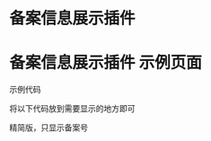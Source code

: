 # 备案信息展示插件
# 备案信息展示插件 示例页面


示例代码

将以下代码放到需要显示的地方即可

<script>
!function(window) {
    window.__GETICPINFO__ = {
        websiteHost: '', // 不填将获取当前域名备案信息 这里可以填指定域名
        jqueryPath: '', // 自定义jquery路径 之前有引入则不再引入 默认是bootcdn 可不用改
        layerHeight: 'auto', // layer弹出层长度 默认自适应 可不用改
        isCenter: false, // 是否居中 默认不居中 选择居中将单独占用一行
        isShowInfo: true, // 是否点击备案号显示详细信息 false则不引入jquery和layer
        showIcon: true, // 是否显示图标
        icpIcon:"", // 自定义图标地址
        removeDecoration: true, // 是否去掉a标签下划线 建议去掉比较美观
        aColor: "", // 字体颜色
        cacheTime: 1 // 缓存本地时间(防止重复获取拉低速度) 单位：天 默认1天
    };
    document.write('<span id="icpInfoSpan"></span>');
    getIcpInfo_tag = document.createElement("script"), 
    getIcpInfo_tag.type = "text/javascript", 
    getIcpInfo_tag.async = true, 
    getIcpInfo_tag.src = "https://api.yya.gs/Api/getIcpInfo"; // 代码频繁更新，建议不要弄到本地
    var b = document.getElementsByTagName("script")[0];
    b.parentNode.insertBefore(getIcpInfo_tag, b);
}(window);
</script>
精简版，只显示备案号
<script>document.write(unescape("%3Cscript%20charset%3D%27utf-8%27%20src%3D%27https%3A//api.yya.gs/Api/getIcpInfoSimple%27%3E%3C/script%3E"));</script>
